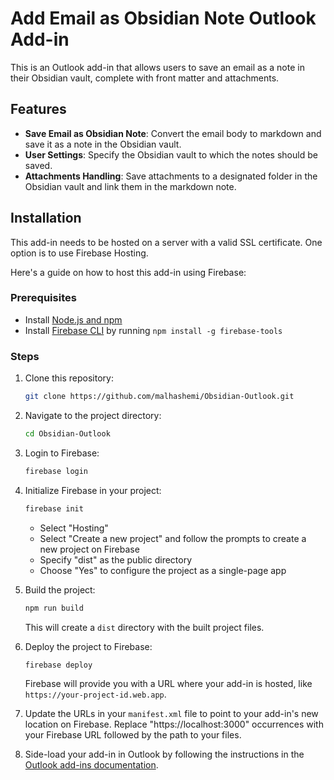 # Add Email as Obsidian Note Outlook Add-in

This is an Outlook add-in that allows users to save an email as a note in their Obsidian vault, complete with front matter and attachments.

## Features

- **Save Email as Obsidian Note**: Convert the email body to markdown and save it as a note in the Obsidian vault.
- **User Settings**: Specify the Obsidian vault to which the notes should be saved.
- **Attachments Handling**: Save attachments to a designated folder in the Obsidian vault and link them in the markdown note.

## Installation

This add-in needs to be hosted on a server with a valid SSL certificate. One option is to use Firebase Hosting.

Here's a guide on how to host this add-in using Firebase:

### Prerequisites

- Install [Node.js and npm](https://nodejs.org/en/download/)
- Install [Firebase CLI](https://firebase.google.com/docs/cli) by running `npm install -g firebase-tools`

### Steps

1. Clone this repository:

    ```sh
    git clone https://github.com/malhashemi/Obsidian-Outlook.git
    ```

2. Navigate to the project directory:

    ```sh
    cd Obsidian-Outlook
    ```

3. Login to Firebase:

    ```sh
    firebase login
    ```

4. Initialize Firebase in your project:

    ```sh
    firebase init
    ```

    - Select "Hosting"
    - Select "Create a new project" and follow the prompts to create a new project on Firebase
    - Specify "dist" as the public directory
    - Choose "Yes" to configure the project as a single-page app

5. Build the project:

    ```sh
    npm run build
    ```

    This will create a `dist` directory with the built project files.

6. Deploy the project to Firebase:

    ```sh
    firebase deploy
    ```

    Firebase will provide you with a URL where your add-in is hosted, like `https://your-project-id.web.app`.

7. Update the URLs in your `manifest.xml` file to point to your add-in's new location on Firebase. Replace "https://localhost:3000" occurrences with your Firebase URL followed by the path to your files.

8. Side-load your add-in in Outlook by following the instructions in the [Outlook add-ins documentation](https://docs.microsoft.com/en-us/office/dev/add-ins/outlook/sideload-outlook-add-ins-for-testing).
